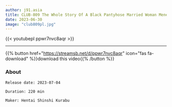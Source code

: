 ```yaml
---
author: j91.asia
title: CLUB-809 The Whole Story Of A Black Pantyhose Married Woman Menes Shop That Lets You Ejaculate Many Times With Supernatural Hand Tech And Lets You Cum Inside With Extreme Back Options
date: 2023-06-30
image: "club809pl.jpg"
---
```



{{< youtubepl ppwr7nvc8aqr >}}
___

{{% button href="https://streamsb.net/d/ppwr7nvc8aqr" icon="fas fa-download" %}}download this video{{% /button %}}
### About

`Release date: 2023-07-04`

`Duration: 220 min`

`Maker:	Hentai Shinshi Kurabu`
